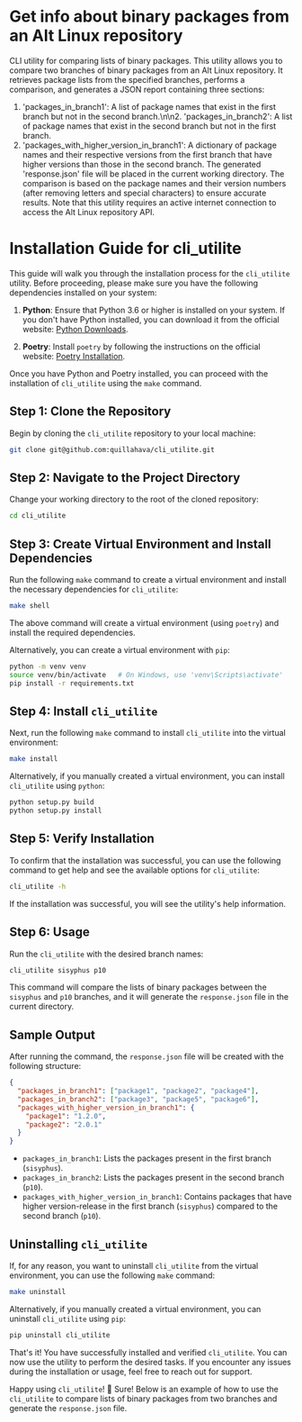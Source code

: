 # Get info about binary packages from an Alt Linux repository

CLI utility for comparing lists of binary packages. This utility allows you to compare two branches of binary packages from an Alt Linux repository. It retrieves package lists from the specified branches, performs a comparison, and generates a JSON report containing three sections:
1. 'packages_in_branch1': A list of package names that exist in the first branch but not in the second branch.\n\n2. 'packages_in_branch2': A list of package names that exist in the second branch but not in the first branch.
3. 'packages_with_higher_version_in_branch1': A dictionary of package names and their respective versions from the first branch that have higher versions than those in the second branch. 
The generated 'response.json' file will be placed in the current working directory. The comparison is based on the package names and their version numbers (after removing letters and special characters) to ensure accurate results. Note that this utility requires an active internet connection to access the Alt Linux repository API.

# Installation Guide for cli_utilite

This guide will walk you through the installation process for the `cli_utilite` utility. Before proceeding, please make sure you have the following dependencies installed on your system:

1. **Python**: Ensure that Python 3.6 or higher is installed on your system. If you don't have Python installed, you can download it from the official website: [Python Downloads](https://www.python.org/downloads/).

2. **Poetry**: Install `poetry` by following the instructions on the official website: [Poetry Installation](https://python-poetry.org/docs/#installation).

Once you have Python and Poetry installed, you can proceed with the installation of `cli_utilite` using the `make` command.

## Step 1: Clone the Repository

Begin by cloning the `cli_utilite` repository to your local machine:

```bash
git clone git@github.com:quillahava/cli_utilite.git
```

## Step 2: Navigate to the Project Directory

Change your working directory to the root of the cloned repository:

```bash
cd cli_utilite
```

## Step 3: Create Virtual Environment and Install Dependencies

Run the following `make` command to create a virtual environment and install the necessary dependencies for `cli_utilite`:

```bash
make shell
```

The above command will create a virtual environment (using `poetry`) and install the required dependencies.

Alternatively, you can create a virtual environment with `pip`:

```bash
python -m venv venv
source venv/bin/activate   # On Windows, use 'venv\Scripts\activate'
pip install -r requirements.txt
```

## Step 4: Install `cli_utilite`

Next, run the following `make` command to install `cli_utilite` into the virtual environment:

```bash
make install
```

Alternatively, if you manually created a virtual environment, you can install `cli_utilite` using `python`:

```bash
python setup.py build
python setup.py install
```

## Step 5: Verify Installation

To confirm that the installation was successful, you can use the following command to get help and see the available options for `cli_utilite`:

```bash
cli_utilite -h
```

If the installation was successful, you will see the utility's help information.

## Step 6: Usage

Run the `cli_utilite` with the desired branch names:

```bash
cli_utilite sisyphus p10
```

This command will compare the lists of binary packages between the `sisyphus` and `p10` branches, and it will generate the `response.json` file in the current directory.

## Sample Output

After running the command, the `response.json` file will be created with the following structure:

```json
{
  "packages_in_branch1": ["package1", "package2", "package4"],
  "packages_in_branch2": ["package3", "package5", "package6"],
  "packages_with_higher_version_in_branch1": {
    "package1": "1.2.0",
    "package2": "2.0.1"
  }
}
```

- `packages_in_branch1`: Lists the packages present in the first branch (`sisyphus`).
- `packages_in_branch2`: Lists the packages present in the second branch (`p10`).
- `packages_with_higher_version_in_branch1`: Contains packages that have higher version-release in the first branch (`sisyphus`) compared to the second branch (`p10`).

## Uninstalling `cli_utilite`

If, for any reason, you want to uninstall `cli_utilite` from the virtual environment, you can use the following `make` command:

```bash
make uninstall
```

Alternatively, if you manually created a virtual environment, you can uninstall `cli_utilite` using `pip`:

```bash
pip uninstall cli_utilite
```

That's it! You have successfully installed and verified `cli_utilite`. You can now use the utility to perform the desired tasks. If you encounter any issues during the installation or usage, feel free to reach out for support.

Happy using `cli_utilite`! 🚀
Sure! Below is an example of how to use the `cli_utilite` to compare lists of binary packages from two branches and generate the `response.json` file.
